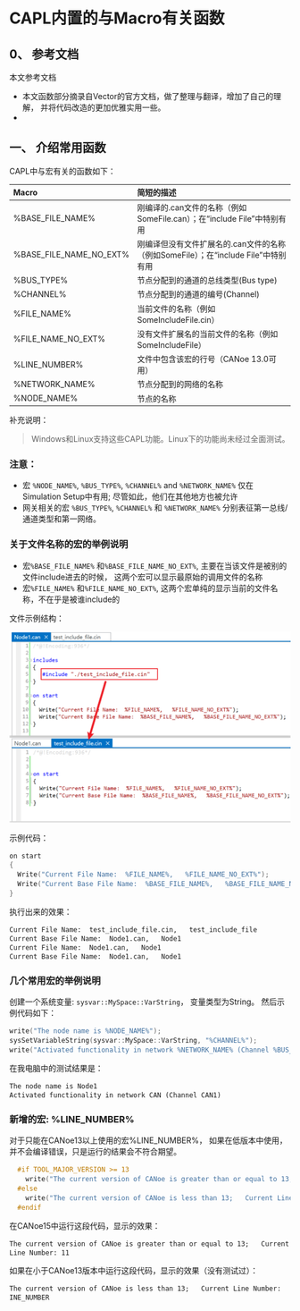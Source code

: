 # CAPL内置的与Macro有关函数



## 0、 参考文档

本文参考文档
- 本文函数部分摘录自Vector的官方文档，做了整理与翻译，增加了自己的理解， 并将代码改造的更加优雅实用一些。
- 



## 一、 介绍常用函数

CAPL中与宏有关的函数如下：

| Macro                   | 简短的描述                                                   |
| :---------------------- | :----------------------------------------------------------- |
| %BASE_FILE_NAME%        | 刚编译的.can文件的名称（例如SomeFile.can）；在“include File”中特别有用 |
| %BASE_FILE_NAME_NO_EXT% | 刚编译但没有文件扩展名的.can文件的名称（例如SomeFile）；在“include File”中特别有用 |
| %BUS_TYPE%              | 节点分配到的通道的总线类型(Bus type)                         |
| %CHANNEL%               | 节点分配到的通道的编号(Channel)                              |
| %FILE_NAME%             | 当前文件的名称（例如SomeIncludeFile.cin）                    |
| %FILE_NAME_NO_EXT%      | 没有文件扩展名的当前文件的名称（例如SomeIncludeFile）        |
| %LINE_NUMBER%           | 文件中包含该宏的行号（CANoe 13.0可用）                       |
| %NETWORK_NAME%          | 节点分配到的网络的名称                                       |
| %NODE_NAME%             | 节点的名称                                                   |


补充说明：
>Windows和Linux支持这些CAPL功能。Linux下的功能尚未经过全面测试。



### 注意：

- 宏 `%NODE_NAME%`,   `%BUS_TYPE%`,  `%CHANNEL%` and   `%NETWORK_NAME%` 仅在Simulation Setup中有用;  尽管如此，他们在其他地方也被允许
- 网关相关的宏 `%BUS_TYPE%`,   `%CHANNEL%`  和  `%NETWORK_NAME%` 分别表征第一总线/通道类型和第一网络。



### 关于文件名称的宏的举例说明

- 宏`%BASE_FILE_NAME%` 和`%BASE_FILE_NAME_NO_EXT%`,  主要在当该文件是被别的文件include进去的时候， 这两个宏可以显示最原始的调用文件的名称
- 宏`%FILE_NAME%` 和`%FILE_NAME_NO_EXT%`,  这两个宏单纯的显示当前的文件名称，不在乎是被谁include的



文件示例结构：

![capl_test_marco](.//Picture//capl_test_marco.png)

示例代码：

```c
on start
{
  Write("Current File Name:  %FILE_NAME%,   %FILE_NAME_NO_EXT%");
  Write("Current Base File Name:  %BASE_FILE_NAME%,   %BASE_FILE_NAME_NO_EXT%");
}
```

执行出来的效果：

```
Current File Name:  test_include_file.cin,   test_include_file
Current Base File Name:  Node1.can,   Node1
Current File Name:  Node1.can,   Node1
Current Base File Name:  Node1.can,   Node1
```





### 几个常用宏的举例说明

创建一个系统变量: `sysvar::MySpace::VarString`， 变量类型为String。 然后示例代码如下：

```c
write("The node name is %NODE_NAME%");
sysSetVariableString(sysvar::MySpace::VarString, "%CHANNEL%");
write("Activated functionality in network %NETWORK_NAME% (Channel %BUS_TYPE%%CHANNEL%)");
```

在我电脑中的测试结果是：

```
The node name is Node1
Activated functionality in network CAN (Channel CAN1)
```





### 新增的宏: %LINE_NUMBER%

对于只能在CANoe13以上使用的宏%LINE_NUMBER%， 如果在低版本中使用，并不会编译错误，只是运行的结果会不符合期望。 

```c
  #if TOOL_MAJOR_VERSION >= 13
    write("The current version of CANoe is greater than or equal to 13;   Current Line Number: %LINE_NUMBER% ");
  #else
    write("The current version of CANoe is less than 13;   Current Line Number: %LINE_NUMBER% ");
  #endif
```

在CANoe15中运行这段代码，显示的效果：

```
The current version of CANoe is greater than or equal to 13;   Current Line Number: 11 
```

如果在小于CANoe13版本中运行这段代码，显示的效果（没有测试过）：

```
The current version of CANoe is less than 13;   Current Line Number: INE_NUMBER
```



